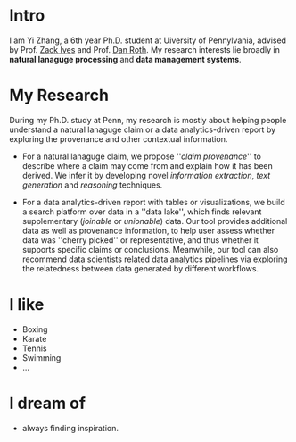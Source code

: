 
# Intro

I am Yi Zhang, a 6th year Ph.D. student at Uiversity of Pennylvania, advised by Prof. [Zack Ives](https://www.cis.upenn.edu/~zives/) and Prof. [Dan Roth](https://www.cis.upenn.edu/~danroth/). My research interests lie broadly in **natural lanaguge processing** and **data management systems**.

# My Research

During my Ph.D. study at Penn, my research is mostly about helping people understand a natural lanaguge claim or a data analytics-driven report by exploring the provenance and other contextual information.

- For a natural lanaguge claim, we propose ''*claim provenance*'' to describe where a claim may come from and explain how it has been derived. We infer it by developing novel *information extraction*, *text generation* and *reasoning* techniques.

- For a data analytics-driven report with tables or visualizations, we build a search platform over data in a ''data lake'', which finds relevant supplementary (*joinable* or *unionable*) data. Our tool provides additional data as well as provenance information, to help user assess whether data was ''cherry picked'' or representative, and thus whether it supports specific claims or conclusions. Meanwhile, our tool can also recommend data scientists related data analytics pipelines via exploring the relatedness between data generated by different workflows.

# I like

- Boxing
- Karate
- Tennis
- Swimming
- ...

# I dream of

- always finding inspiration.
